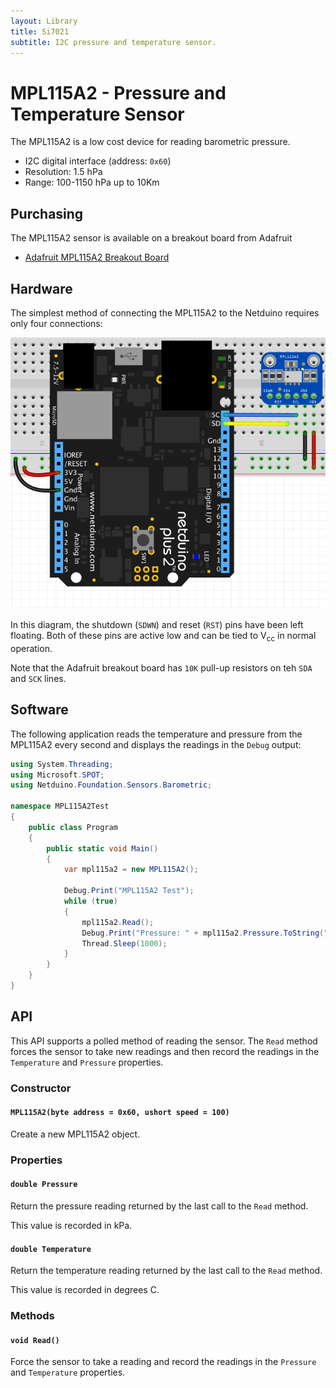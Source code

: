 ```yaml
---
layout: Library
title: Si7021
subtitle: I2C pressure and temperature sensor.
---
```


# MPL115A2 - Pressure and Temperature Sensor

The MPL115A2 is a low cost device for reading barometric pressure.

* I2C digital interface (address: `0x60`)
* Resolution: 1.5 hPa
* Range: 100-1150 hPa up to 10Km

## Purchasing

The MPL115A2 sensor is available on a breakout board from Adafruit

* [Adafruit MPL115A2 Breakout Board](https://www.adafruit.com/product/992)

## Hardware

The simplest method of connecting the MPL115A2 to the Netduino requires only four connections:

![MPL115A2 on Breadboard](MPL115A2OnBreadboard.png)

In this diagram, the shutdown (`SDWN`) and reset (`RST`) pins have been left floating.  Both of these pins are active low and can be tied to V<sub>cc</sub> in normal operation.

Note that the Adafruit breakout board has `10K` pull-up resistors on teh `SDA` and `SCK` lines.

## Software

The following application reads the temperature and pressure from the MPL115A2 every second and displays the readings in the `Debug` output:

```csharp
using System.Threading;
using Microsoft.SPOT;
using Netduino.Foundation.Sensors.Barometric;

namespace MPL115A2Test
{
    public class Program
    {
        public static void Main()
        {
            var mpl115a2 = new MPL115A2();

            Debug.Print("MPL115A2 Test");
            while (true)
            {
                mpl115a2.Read();
                Debug.Print("Pressure: " + mpl115a2.Pressure.ToString("f2") + " kPa, Temperature: " + mpl115a2.Temperature.ToString("f2") + "C");
                Thread.Sleep(1000);
            }
        }
    }
}
```

## API

This API supports a polled method of reading the sensor.  The `Read` method forces the sensor to take new readings and then record the readings in the `Temperature` and `Pressure` properties.

### Constructor

#### `MPL115A2(byte address = 0x60, ushort speed = 100)`

Create a new MPL115A2 object.

### Properties

#### `double Pressure`

Return the pressure reading returned by the last call to the `Read` method.

This value is recorded in kPa.

#### `double Temperature`

Return the temperature reading returned by the last call to the `Read` method.

This value is recorded in degrees C.

### Methods

#### `void Read()`

Force the sensor to take a reading and record the readings in the `Pressure` and `Temperature` properties.